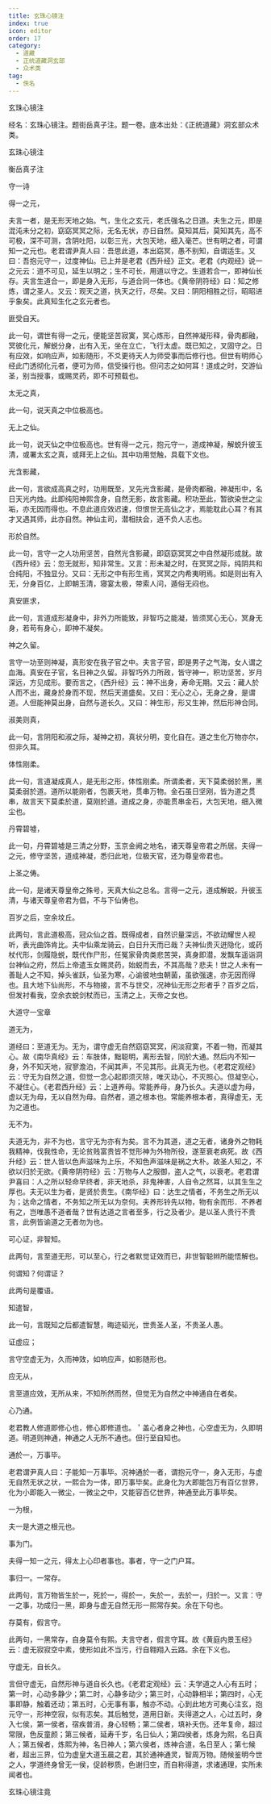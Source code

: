 ```yaml
---
title: 玄珠心镜注
index: true
icon: editor
order: 17
category:
  - 道藏
  - 正统道藏洞玄部
  - 众术类
tag:
  - 佚名
---
```


玄珠心镜注  

经名：玄珠心镜注。题街岳真子注。题一卷。底本出处：《正统道藏》洞玄部众术类。  

玄珠心镜注  

衡岳真子注  

守一诗  

得一之元，  

夫言一者，是无形天地之始。气，生化之玄元，老氏强名之日道。夫生之元，即是混沌未分之初，窈窈冥冥之际，无名无状，亦日自然。莫知其后，莫知其先，高不可极，深不可测，含阴吐阳，以彰三光，大包天地，细入毫芒。世有明之者，可谓知一之元也。老君谓尹真人曰：吾思此道，本出窈冥，愚不别知，自谓适生。又曰：吾抱元守一，过度神仙。已上并是老君《西升经》正文。老君《内观经》说一之元云：道不可见，延生以明之；生不可长，用道以守之。生道若合一，即神仙长存。夫言生道合一，即是身入无形，与道合同一体也。《黄帝阴符经》曰：知之修炼，谓之圣人。又云：观天之道，执天之行，尽矣。又曰：阴阳相胜之衍，昭昭进乎象矣。此真知生化之玄元者也。  

匪受自天。  

此一句，谓世有得一之元，便能坚苦寂寞，冥心炼形，自然神凝形释，骨肉都融，冥彼化元，解蜕分身，出有入无，坐在立亡，飞行太虚。既已知之，叉固守之。日有应效，如响应声，如影随形，不爻更待天人为师受事而后修行也。但世有明师心经此门透彻化元者，便可为师，信受操行也。但问志之如何耳！道成之时，交游仙圣，别当授事，或赐灵药，即不可预载也。  

太无之真，  

此一句，说天真之中位极高也。  

无上之仙。  

此一句，说天仙之中位极高也。世有得一之元，抱元守一，道成神凝，解蜕升彼玉清，或署太玄之真，或拜无上之仙。其中功用觉触，具载下文也。  

光含影藏，  

此一句，言欲成高真之时，功用既至，叉先光含影藏，是骨肉都融，神凝形中，名日天光内烛。此即纯阳神熙含身，自然无影，故言影藏。积功至此，暂欲染世之尘垢，亦无因而得也。不息此道应效迟速，但恨世无高仙之才，焉能耽此心耳？有其才叉遇其师，此亦自然。神仙主司，潜相扶会，道不负人志也。  

形於自然。  

此一句，言守一之人功用坚苦，自然光含影藏，即窈窈冥冥之中自然凝形成就。故《西升经》云：忽无就形，知非常生。又言：形未凝之时，在冥冥之际，纯阴共和合纯阳，不独显分。又曰：无形之中有形生焉，冥冥之内希夷明焉。如是则出有入无，分身百亿，上即朝玉清，寝宴太极，带索人问，遁俗无闷也。  

真安匪求，  

此一句，言道成形凝身中，非外力所能致，非智巧之能凝，皆须冥心无心，冥身无身，若苟有身心，即神不凝矣。  

神之久留。  

言守一功至则神凝，真形安在我子官之中。夫言子官，即是男子之气海，女人谓之血海。真安在子官，名日神之久留。非智巧外力所政，皆守神一，积功坚苦，岁月深远，方见成形。要而言之，《西升经》云：神不出身，寿命无期。又云：藏人於人而不出，藏身於身而不现，然后天道盛矣。又曰：无心之心，无身之身，是谓道。人但能神莫出身，自然与道长久。又曰：神生形，形又生神，然后形神合同。  

淑美则真，  

此一句，言阴阳和淑之际，凝神之初，真状分明，变化自在。道之生化万物亦尔，但非久耳。  

体性刚柔。  

此一句，言道凝成真人，是无形之形，体性刚柔。所谓柔者，天下莫柔弱於黑，黑莫柔弱於道。道所以能刚者，包裹天地，贯串万物。金石虽日坚刚，皆为道之贯串，故言天下莫柔於道，莫刚於道。道成之身，亦能贯串金石，大包天地，细入微尘也。  

丹霄碧墟，  

此一句，丹霄碧墟是三清之分野，玉京金阙之地名，诸天尊皇帝君之所居。夫得一之元，修守坚苦，道成神凝，悉归此地，位极天官，还为尊皇帝君也。  

上圣之俦。  

此一句，是诸天尊皇帝之殊号，天真大仙之总名。言得一之元，道成解蜕，升彼玉清，与诸天尊皇帝君为倡，不与下仙俦也。  

百岁之后，空余坟丘。  

此两句，言此道极高，冠众仙之首。既得成者，自然识量深远，不欲动耀世人视听，表光曲饰肯比。夫中仙乘龙骑云，白日升天而已哉？夫神仙贵灭迸隐化，或药杖代形，剑履隐蜕，既代作尸形，任冤家骨肉类悲苦哭，真身即潜，发飘车遥诣洞台神仙之府，然后上帝遣玉女赐灵药，始蜕而去，不其高哉？悲夫！世之人未有一善耻人之不知，掉头雀跃，仙圣为寒，心谕彼地虫朝菌，虽欲强速，亦无因而得也。且大地下仙尚形，不与物接，言不与世交，况神仙无形之形者乎？百岁之后，但发衬看我，空余衣蜕剑杖而已，玉清之上，天帝之女也。  

大道守一宝章  

道无为，  

道经曰：至道无为。无为，谓守虚无自然窈窈冥冥，闲淡寂寞，不着一物，而凝其心。故《南华真经》云：车肢体，黜聪明，离形去智，同於大通。然后内不知一身，外不知天地，寂寥澹泊，不闻其声，不见其形。此真无为也。《老君定观经》云：守无为自然之道，但觉一念心起即须灭除，唯灭动心，不灭照心。但凝空心，不凝住心。《老君西升经》云：上道养母。常能养母，身乃长久。夫道以虚为母，虚以无为母，无以自然为母。自然者，道之根本也。常能养根本者，真得虚无，无为之道也。  

无不为。  

夫道无为，非不为也，言守无为亦有为矣。言不为其道，道之无者，诸身外之物耗我精神，伐我性命，无论贫贱富贵皆不觉形神为外物所役，遂至衰老病死。故《西升经》云：世人皆以色声滋味为上乐，不知色声滋味是祸之大朴。故圣人知之，不欲以归於无欲。《黄帝阴符经》云：万物与人之服御，盗人之气，以衰老。老君谓尹喜曰：人之所以轻命早终者，非天地杀，非鬼神害，人自令之然耳，以其生生之厚也。夫无以生为者，是贤於贵生。《南华经》曰：达生之情者，不务生之所无以为；达命之情者，不务知之所无以为奈何。夫养形铃先以物，物有余而形．不养者有之，岂唯愚不道者哉？世有达道之言者至多，行之及者少。是以圣人贵行不贵言，此例皆谕道之无者勿为也。  

可心证，非智知。  

此两句，言至道无形，可以至心，行之者默觉证效而已，非世智聪辫所能悟解也。  

何谓知？何谓证？  

此两句是覆语。  

知遣智，  

此一句，言既知之后都遣智慧，晦迹韬光，世贵圣人圣，不贵圣人愚。  

证虚应；  

言守空虚无为，久而神效，如响应声，如影随形也。  

应无从，  

言至道应效，无所从来，不知所然而然，但觉无为自然之中神通自在者矣。  

心乃通。  

老君教人修道即修心也，修心即修道也。＇盖心者身之神也，心空虚无为，久即明道。明道则神通，神通之人无所不通也。但行至自知也。  

通於一，万事毕。  

老君谓尹真人曰：子能知一万事毕。况神通於一者，谓抱元守一，身入无形，与虚无自然无状之状，一熙合为一体，即万事毕矣。此身化为大即能包万有百亿世界，化为小即能入一微尘，一微尘之中，又能容百亿世界，神通至此万事毕矣。  

一为根，  

夫一是大道之根元也。  

事为门。  

夫得一知一之元，得太上心印者事也。事者，守一之门户耳。  

事归一。一常存。  

此两句，言万物皆生於一，死於一，得於一，失於一，去於一，归於一。又言：守一之事，功成归一黑，即身与虚无自然无形一熙常存矣。余在下句也。  

存莫有，假言守。  

此两句，一黑常存，自身莫令有熙。夫言守者，假言守耳。故《黄庭内景玉经》云：虚无寂寂空中素，使形如此不当污，行自翱翔入云路。余在下义也。  

守虚无，自长久。  

言但守虚无，自然形神与道自长久也。《老君定观经》云：夫学道之人心有五时；第一时，心动多静少；第二时，心静多动少；第三时，心动静相半；第四时，心无事即静，触着还动；第五时，心无事有事，触亦不动。心到此地方可夷心注玄，抱元守一，形神空寂，似有志矣。其后触觉，道用日新。夫得道之人，心过五时，身入七侯，第一侯者，宿疾普消，身心轻畅；第二侯者，填补夭伤。还年复命，超过常限，色反童颜；第三候者，延寿千岁，名日仙人；第四侯者，炼身为熙，名日真人；第五候者，炼熙为神，名日神人；第六侯者，炼神合道，名日至人；第七候者，超出三界，位为虚皇大道玉晨之君，其於通神通灵，智周万物。随候鉴明今世之人，学道终身曾无一侯，促龄秽质，色谢归空，而自称得道，求诸通理，实所未闻者也。  

玄珠心镜注竟  
